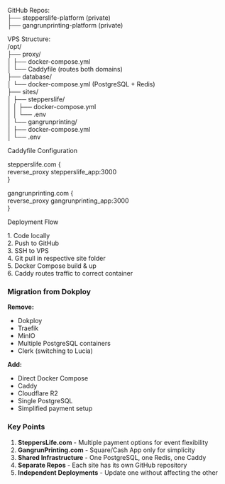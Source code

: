 GitHub Repos:  
├── stepperslife-platform (private)  
├── gangrunprinting-platform (private)

VPS Structure:  
/opt/  
├── proxy/  
│ ├── docker-compose.yml  
│ └── Caddyfile (routes both domains)  
├── database/  
│ └── docker-compose.yml (PostgreSQL \+ Redis)  
├── sites/  
│ ├── stepperslife/  
│ │ ├── docker-compose.yml  
│ │ └── .env  
│ └── gangrunprinting/  
│ ├── docker-compose.yml  
│ └── .env

Caddyfile Configuration

stepperslife.com {  
 reverse_proxy stepperslife_app:3000  
}

gangrunprinting.com {  
 reverse_proxy gangrunprinting_app:3000  
}

Deployment Flow

1\. Code locally  
2\. Push to GitHub  
3\. SSH to VPS  
4\. Git pull in respective site folder  
5\. Docker Compose build & up  
6\. Caddy routes traffic to correct container

### **Migration from Dokploy**

**Remove:**

- Dokploy
- Traefik
- MinIO
- Multiple PostgreSQL containers
- Clerk (switching to Lucia)

**Add:**

- Direct Docker Compose
- Caddy
- Cloudflare R2
- Single PostgreSQL
- Simplified payment setup

### **Key Points**

1. **SteppersLife.com** \- Multiple payment options for event flexibility
2. **GangrunPrinting.com** \- Square/Cash App only for simplicity
3. **Shared Infrastructure** \- One PostgreSQL, one Redis, one Caddy
4. **Separate Repos** \- Each site has its own GitHub repository
5. **Independent Deployments** \- Update one without affecting the other

